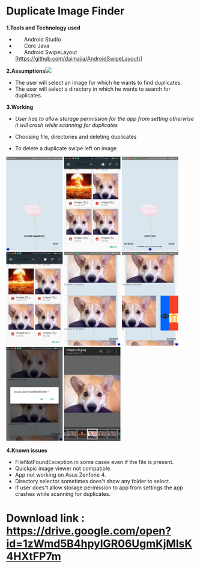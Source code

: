 #         Duplicate Image Finder

**1.Tools and Technology used**

*         Android Studio
*         Core Java
*         Android SwipeLayout \[https://github.com/daimajia/AndroidSwipeLayout\]

**2.Assumptions![](C:\Users\MAHE\Downloads\chooseDirectory.gif)**

*   The user will select an image for which he wants to find duplicates.
*   The user will select a directory in which he wants to search for duplicates.

**3.Working**
*   *User has to allow storage permission for the app from setting otherwise it will crash while scanning for duplicates*

*   Choosing file, directories and deleting duplicates
*   To delete a duplicate swipe left on image 


<img src="images/chooseImage1.png" height="250" width="150">
<img src="images/chooseImage2.png" height="250" width="150">
<img src="images/chooseDirectory1.png" height="250" width="150">
<img src="images/chooseImage2.png" height="250" width="150">
<img src="images/result1.png" height="250" width="150">
<img src="images/result2Swipe.png" height="250" width="150">
<img src="images/result2delete.png" height="250" width="150">
<img src="images/resultgallery.png" height="250" width="150">


**4.Known issues**

*   FileNotFoundException in some cases even if the file is present.
*   Quickpic image viewer not compatible.
*   App not working on Asus Zenfone 4.
*   Directory selector sometimes does't show any folder to select.
*   If user does't allow storage permission to app from settings the app crashes while scanning for duplicates.


# Download link : https://drive.google.com/open?id=1zWmd5B4hpylGR06UgmKjMlsK4HXtFP7m
